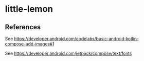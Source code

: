 # little-lemon

## References
See <https://developer.android.com/codelabs/basic-android-kotlin-compose-add-images#1>

See <https://developer.android.com/jetpack/compose/text/fonts>


